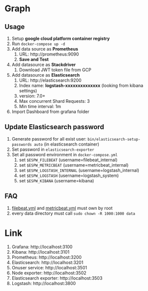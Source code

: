 # Graph

## Usage

1. Setup **google cloud platform container registry**
2. Run `docker-compose up -d`
3. Add data source as **Prometheus**
   1. URL: http://prometheus:9090
   2. **Save and Test**
4. Add datasource as **Stackdriver**
   1. Download JWT token file from GCP
5. Add datasource as **Elasticsearch**
   1. URL: http://elasticsearch:9200
   2. Index name: **logstash-xxxxxxxxxxxxxx** (looking from kibana settings)
   3. version: 7.0+
   4. Max concurrent Shard Requests: 3
   5. Min time interval: 1m
6. Import Dashboard from grafana folder

## Update Elasticsearch password

1. Generate password for all exist user: `bin/elasticsearch-setup-passwords auto` (in elasticsearch container)
2. Set password in `elasticsearch-exporter`
3. Set all password environment in `docker-compose.yml`
   1. set `$ESPW_FILEBEAT` (username=filebeat_internal)
   2. set `$ESPW_METRICBEAT` (username=metricbeat_internal)
   3. set `$ESPW_LOGSTASH_INTERNAL` (username=logstash_internal)
   4. set `$ESPW_LOGSTASH` (username=logstash_system)
   5. set `$ESPW_KIBANA` (username=kibana)

## FAQ

1. [filebeat.yml](filebeat.yml) and [metricbeat.yml](metricbeat.yml) must own by root
2. every data directory must call `sudo chown -R 1000:1000 data`

# Link

1. Grafana: http://localhost:3100
2. Kibana: http://localhost:3101
3. Prometheus: http://localhost:3200
4. Elasticsearch: http://localhost:3201
5. Onuser service: http://localhost:3501
6. Node exporter: http://localhost:3502
7. Elasticsearch exporter: http://localhost:3503
8. Logstash: http://localhost:3800
